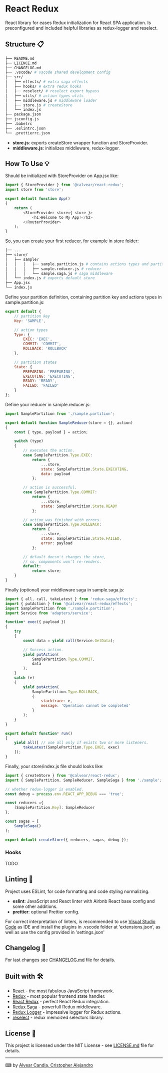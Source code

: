 # React Redux

React library for eases Redux initialization for React SPA application.
Is preconfigured and included helpful libraries as redux-logger and reselect.

## Structure 📋

```bash
├── README.md
├── LICENCE.md
├── CHANGELOG.md
├── .vscode/ # vscode shared development config
├── src/
│   ├── effects/ # extra saga effects
│   ├── hooks/ # extra redux hooks
│   ├── reselect/ # reselect export bypass
│   ├── utils/ # action types utils
│   ├── middleware.js # middleware loader
│   ├── store.js # createStore
│   └── index.js
├── package.json
├── jsconfig.js
├── .babelrc
├── .eslintrc.json
└── .prettierrc.json
```

- **store.js**: exports createStore wrapper function and StoreProvider.
- **middleware.js**: initializes middleware, redux-logger.

## How To Use 💡

Should be initialized with StoreProvider on App.jsx like:
```javascript
import { StoreProvider } from '@calvear/react-redux';
import store from 'store';

export default function App()
{
    return (
        <StoreProvider store={ store }>
            <h1>Welcome to My App!</h2>
        </RouterProvider>
    );
}
```

So, you can create your first reducer, for example in store folder:
```bash
├── ...
├── store/
│   ├── sample/
│   │   │   ├── sample.partition.js # contains actions types and partition/store states
│   │   │   ├── sample.reducer.js # reducer
│   │   │   └── sample.saga.js # saga middleware
│   └── index.js # exports default store
├── App.jsx
└── index.js
```

Define your partition definition, containing
partition key and actions types in sample.partition.js:
```javascript
export default {
    // partition key
    Key: 'SAMPLE',

    // action types
    Type: {
        EXEC: 'EXEC',
        COMMIT: 'COMMIT',
        ROLLBACK: 'ROLLBACK'
    },

    // partition states
    State: {
        PREPARING: 'PREPARING',
        EXECUTING: 'EXECUTING',
        READY: 'READY',
        FAILED: 'FAILED'
    }
};
```

Define your reducer in sample.reducer.js:
```javascript
import SamplePartition from './sample.partition';

export default function SampleReducer(store = {}, action)
{
    const { type, payload } = action;

    switch (type)
    {
        // executes the action.
        case SamplePartition.Type.EXEC:
            return {
                ...store,
                state: SamplePartition.State.EXECUTING,
                data: payload
            };

        // action is successful.
        case SamplePartition.Type.COMMIT:
            return {
                ...store,
                state: SamplePartition.State.READY
            };

        // action was finished with errors.
        case SamplePartition.Type.ROLLBACK:
            return {
                ...store,
                state: SamplePartition.State.FAILED,
                error: payload
            };

        // default doesn't changes the store,
        // so, components won't re-renders.
        default:
            return store;
    }
}
```

Finally (optional) your middleware saga in sample.saga.js:
```javascript
import { all, call, takeLatest } from 'redux-saga/effects';
import { putAction } from '@calvear/react-redux/effects';
import SamplePartition from './sample.partition';
import Service from 'adapters/service';

function* exec({ payload })
{
    try
    {
        const data = yield call(Service.GetData);

        // Success action.
        yield putAction(
            SamplePartition.Type.COMMIT,
            data
        );
    }
    catch (e)
    {
        yield putAction(
            SamplePartition.Type.ROLLBACK,
            {
                stacktrace: e,
                message: 'Operation cannot be completed'
            }
        );
    }
}

export default function* run()
{
    yield all([ // use all only if exists two or more listeners.
        takeLatest(SamplePartition.Type.EXEC, exec)
    ]);
}

```

Finally, your store/index.js file should looks like:

```javascript
import { createStore } from '@calvear/react-redux';
import { SamplePartition, SampleReducer, SampleSaga } from './sample';

// whether redux-logger is enabled.
const debug = process.env.REACT_APP_DEBUG === 'true';

const reducers ={
    [SamplePartition.Key]: SampleReducer
};

const sagas = [
    SampleSaga()
];

export default createStore({ reducers, sagas, debug });
```

### Hooks

TODO

## Linting 🧿

Project uses ESLint, for code formatting and code styling normalizing.

- **eslint**: JavaScript and React linter with Airbnb React base config and some other additions.
- **prettier**: optional Prettier config.

For correct interpretation of linters, is recommended to use [Visual Studio Code](https://code.visualstudio.com/) as IDE and install the plugins in .vscode folder at 'extensions.json', as well as use the config provided in 'settings.json'

## Changelog 📄

For last changes see [CHANGELOG.md](CHANGELOG.md) file for details.

## Built with 🛠️

- [React](https://reactjs.org/) - the most fabulous JavaScript framework.
- [Redux](https://redux.js.org/) - most popular frontend state handler.
- [React Redux](https://react-redux.js.org/) - perfect React Redux integration.
- [Redux Saga](https://redux-saga.js.org/) - powerfull Redux middleware.
- [Redux Logger](https://github.com/LogRocket/redux-logger) - impressive logger for Redux actions.
- [reselect](https://github.com/reduxjs/reselect) - redux memoized selectors library.

## License 📄

This project is licensed under the MIT License - see [LICENSE.md](LICENSE.md) file for details.

---

⌨ by [Alvear Candia, Cristopher Alejandro](https://github.com/calvear93)
